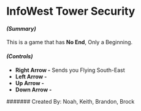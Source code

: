 # InfoWest Tower Security
#### *(Summary)*
This is a game that has **No End**, Only a Beginning.


#### *(Controls)*
* **Right Arrow -** Sends you Flying South-East
* **Left Arrow -**
* **Up Arrow -**
* **Down Arrow -**




####### Created By: Noah, Keith, Brandon, Brock

